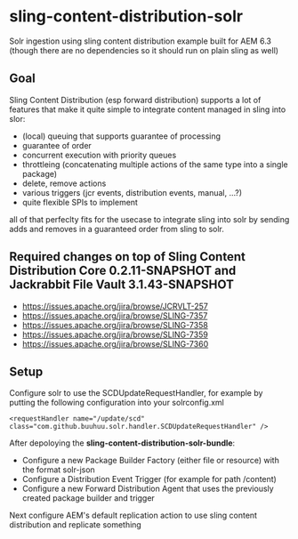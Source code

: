 # sling-content-distribution-solr

Solr ingestion using sling content distribution example built for AEM 6.3 (though there are no dependencies so it should run on plain sling as well)

## Goal

Sling Content Distribution (esp forward distribution) supports a lot of features that make it quite simple to integrate content managed in sling into slor:

- (local) queuing that supports guarantee of processing
- guarantee of order
- concurrent execution with priority queues
- throttleing (concatenating multiple actions of the same type into a single package)
- delete, remove actions
- various triggers (jcr events, distribution events, manual, ...?)
- quite flexible SPIs to implement

all of that perfeclty fits for the usecase to integrate sling into solr by sending adds and removes in a guaranteed order from sling to solr.

## Required changes on top of Sling Content Distribution Core 0.2.11-SNAPSHOT and Jackrabbit File Vault 3.1.43-SNAPSHOT

- https://issues.apache.org/jira/browse/JCRVLT-257
- https://issues.apache.org/jira/browse/SLING-7357
- https://issues.apache.org/jira/browse/SLING-7358
- https://issues.apache.org/jira/browse/SLING-7359
- https://issues.apache.org/jira/browse/SLING-7360

## Setup

Configure solr to use the SCDUpdateRequestHandler, for example by putting the following configuration into your solrconfig.xml

```
<requestHandler name="/update/scd" class="com.github.buuhuu.solr.handler.SCDUpdateRequestHandler" />
```

After depoloying the **sling-content-distribution-solr-bundle**:

- Configure a new Package Builder Factory (either file or resource) with the format solr-json
- Configure a Distribution Event Trigger (for example for path /content)
- Configure a new Forward Distribution Agent that uses the previously created package builder and trigger

Next configure AEM's default replication action to use sling content distribution and replicate something
